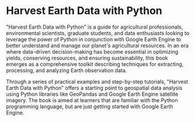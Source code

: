 # Harvest Earth Data with Python

"Harvest Earth Data with Python" is a guide for agricultural professionals, environmental scientists, graduate students, and data enthusiasts looking to leverage the power of Python in conjunction with Google Earth Engine to better understand and manage our planet's agricultural resources. In an era where data-driven decision-making has become essential in optimizing yields, conserving resources, and ensuring sustainability, this book emerges as a comprehensive toolkit describing techniques for extracting, processing, and analyzing Earth observation data.

Through a series of practical examples and step-by-step tutorials, "Harvest Earth Data with Python"  offers a starting point to geospatial data analysis using Python libraries like GeoPandas and Google Earth Engine satellite imagery. The book is aimed at learners that are familiar with the Python programming language, but are just getting started with Google Earth Engine.
